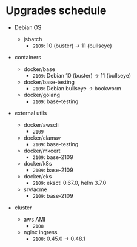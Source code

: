 # Upgrades schedule

* Debian OS
    * jsbatch
        * `2109`: 10 (buster) -> 11 (bullseye)

* containers
    * docker/base
        * `2109`: Debian 10 (buster) -> 11 (bullseye)
    * docker/base-testing
        * `2109`: Debian bullseye -> bookworm
    * docker/golang
        * `2109`: base-testing

* external utils
    * docker/awscli
        * `2109`
    * docker/clamav
        * `2109`: base-testing
    * docker/mkcert
        * `2109`: base-2109
    * docker/k8s
        * `2109`: base-2109
    * docker/eks
        * `2109`: eksctl 0.67.0, helm 3.7.0
    * srv/acme
        * `2109`: base-2109

* cluster
    * aws AMI
        * `2108`
    * nginx ingress
        * `2108`: 0.45.0 -> 0.48.1
